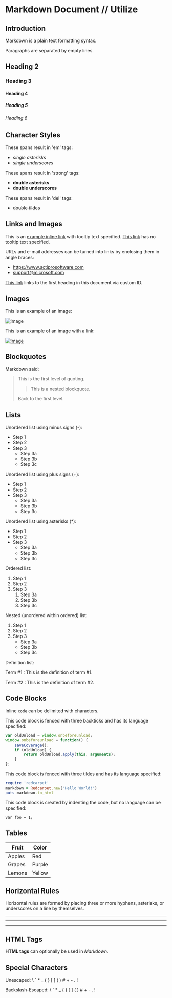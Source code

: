 # Markdown Document // Utilize #

## Introduction 

Markdown is a plain text formatting syntax.

Paragraphs are separated by empty lines.

## Heading 2

### Heading 3

#### Heading 4

##### Heading 5

###### Heading 6

## Character Styles

These spans result in 'em' tags:

- *single asterisks*
- _single underscores_

These spans result in 'strong' tags:

- **double asterisks**
- __double underscores__

These spans result in 'del' tags:

- ~~double tildes~~

## Links and Images

This is an [example inline link](https://www.actiprosoftware.com "Actipro Software") with tooltip text specified.
[This link](https://www.actiprosoftware.com) has no tooltip text specified.

URLs and e-mail addresses can be turned into links by enclosing them in angle braces:

- <https://www.actiprosoftware.com>  
- <support@microsoft.com>

[This link](#markdown-document) links to the first heading in this document via custom ID.

## Images

This is an example of an image:

![Image](https://www.microsoft.com/favicon.ico)

This is an example of an image with a link:

[![Image](https://www.google.com/favicon.ico)](https://www.google.com)

## Blockquotes

Markdown said:

> This is the first level of quoting.
>
> > This is a nested blockquote.
>
> Back to the first level.

## Lists

Unordered list using minus signs (-):

- Step 1
- Step 2
- Step 3
  - Step 3a
  - Step 3b
  - Step 3c

Unordered list using plus signs (+):

+ Step 1
+ Step 2
+ Step 3
  + Step 3a
  + Step 3b
  + Step 3c

Unordered list using asterisks (*):

* Step 1
* Step 2
* Step 3
  * Step 3a
  * Step 3b
  * Step 3c

Ordered list:

1. Step 1
1. Step 2
1. Step 3
    1. Step 3a
    1. Step 3b
    1. Step 3c

Nested (unordered within ordered) list:

1. Step 1
1. Step 2
1. Step 3
    - Step 3a
    - Step 3b
    - Step 3c

Definition list:

Term #1
: This is the definition of term #1.

Term #2
: This is the definition of term #2.

## Code Blocks

Inline `code` can be delimited with characters.

This code block is fenced with three backticks and has its language specified:

```javascript
var oldUnload = window.onbeforeunload;
window.onbeforeunload = function() {
    saveCoverage();
    if (oldUnload) {
        return oldUnload.apply(this, arguments);
    }
};
```

This code block is fenced with three tildes and has its language specified:

~~~ruby
require 'redcarpet'
markdown = Redcarpet.new("Hello World!")
puts markdown.to_html
~~~

This code block is created by indenting the code, but no language can be specified:

    var foo = 1;

## Tables

| Fruit  | Color  |
|--------|--------|
| Apples | Red    |
| Grapes | Purple |
| Lemons | Yellow |

## Horizontal Rules

Horizontal rules are formed by placing three or more hyphens, asterisks, or underscores on a line by themselves.

---

***

___

## HTML Tags

<strong>HTML tags</strong> can optionally be used in <em>Markdown</em>.

## Special Characters

Unescaped:
\ ` * _ { } [ ] ( ) # + - . !

Backslash-Escaped:
\\ \` \* \_ \{ \} \[ \] \( \) \# \+ \- \. \!